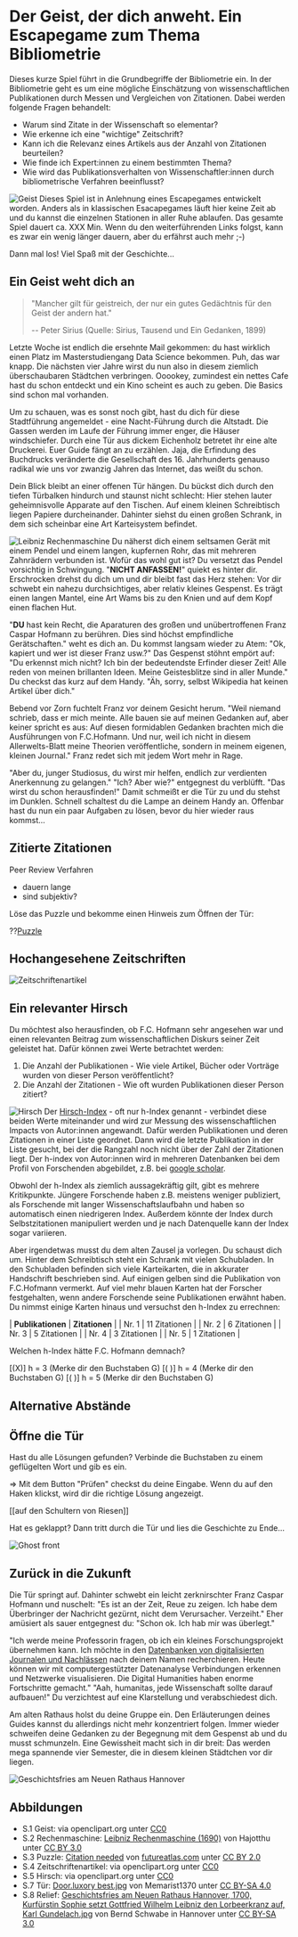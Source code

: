 <!--
author: Silvia Czerwinski
email: silvia.czerwinski@tib.eu
language: de
narrator: Deutsch Female
comment: Das Escapegame Bibliometrie steht unter der CC BY SA 4.0 Lizenz
-->

# Der Geist, der dich anweht. Ein Escapegame zum Thema Bibliometrie
Dieses kurze Spiel führt in die Grundbegriffe der Bibliometrie ein. In der Bibliometrie geht es um eine mögliche Einschätzung von wissenschaftlichen Publikationen durch Messen und Vergleichen von Zitationen. Dabei werden folgende Fragen behandelt:

- Warum sind Zitate in der Wissenschaft so elementar?
- Wie erkenne ich eine "wichtige" Zeitschrift?
- Kann ich die Relevanz eines Artikels aus der Anzahl von Zitationen beurteilen?
- Wie finde ich Expert:innen zu einem bestimmten Thema?
- Wie wird das Publikationsverhalten von Wissenschaftler:innen durch bibliometrische Verfahren beeinflusst?

![Geist](https://openclipart.org/image/200px/163945) Dieses Spiel ist in Anlehnung eines Escapegames entwickelt worden. Anders als in klassischen Esacapegames läuft hier keine Zeit ab und du kannst die einzelnen Stationen in aller Ruhe ablaufen. Das gesamte Spiel dauert ca. XXX Min. Wenn du den weiterführenden Links folgst, kann es zwar ein wenig länger dauern, aber du erfährst auch mehr ;-)

Dann mal los! Viel Spaß mit der Geschichte...

## Ein Geist weht dich an

> "Mancher gilt für geistreich, der nur ein gutes Gedächtnis für den Geist der andern hat."
>
> -- Peter Sirius (Quelle: Sirius, Tausend und Ein Gedanken, 1899)

Letzte Woche ist endlich die ersehnte Mail gekommen: du hast wirklich einen Platz im Masterstudiengang Data Science bekommen. Puh, das war knapp. Die nächsten vier Jahre wirst du nun also in diesem ziemlich überschaubaren Städtchen verbringen. Ooookey, zumindest ein nettes Cafe hast du schon entdeckt und ein Kino scheint es auch zu geben. Die Basics sind schon mal vorhanden.

Um zu schauen, was es sonst noch gibt, hast du dich für diese Stadtführung angemeldet - eine Nacht-Führung durch die Altstadt. Die Gassen werden im Laufe der Führung immer enger, die Häuser windschiefer. Durch eine Tür aus dickem Eichenholz betretet ihr eine alte Druckerei. Euer Guide fängt an zu erzählen. Jaja, die Erfindung des Buchdrucks veränderte die Gesellschaft des 16. Jahrhunderts genauso radikal wie uns vor zwanzig Jahren das Internet, das weißt du schon.

Dein Blick bleibt an einer offenen Tür hängen. Du bückst dich durch den tiefen Türbalken hindurch und staunst nicht schlecht: Hier stehen lauter geheimnisvolle Apparate auf den Tischen. Auf einem kleinen Schreibtisch liegen Papiere durcheinander. Dahinter siehst du einen großen Schrank, in dem sich scheinbar eine Art Karteisystem befindet.

![Leibniz Rechenmaschine](https://upload.wikimedia.org/wikipedia/commons/7/78/Leibniz_Rechenmaschine_%281690%29.jpg) Du näherst dich einem seltsamen Gerät mit einem Pendel und einem langen, kupfernen Rohr, das mit mehreren Zahnrädern verbunden ist. Wofür das wohl gut ist? Du versetzt das Pendel vorsichtig in Schwingung. "**NICHT ANFASSEN!**" quiekt es hinter dir. Erschrocken drehst du dich um und dir bleibt fast das Herz stehen: Vor dir schwebt ein nahezu durchsichtiges, aber relativ kleines  Gespenst. Es trägt einen langen Mantel, eine Art Wams bis zu den Knien und auf dem Kopf einen flachen Hut.

"**DU** hast kein Recht, die Aparaturen des großen und unübertroffenen Franz Caspar Hofmann zu berühren. Dies sind höchst empfindliche Gerätschaften." weht es dich an. Du kommst langsam wieder zu Atem: "Ok, kapiert und wer ist dieser Franz usw.?" Das Gespenst stöhnt empört auf: "Du erkennst mich nicht? Ich bin der bedeutendste Erfinder dieser Zeit! Alle reden von meinen brillanten Ideen. Meine Geistesblitze sind in aller Munde." Du checkst das kurz auf dem Handy. "Äh, sorry, selbst Wikipedia hat keinen Artikel über dich."

Bebend vor Zorn fuchtelt Franz vor deinem Gesicht herum. "Weil niemand schrieb, dass er mich meinte. Alle bauen sie auf meinen Gedanken auf, aber keiner spricht es aus: Auf diesen formidablen Gedanken brachten mich die Ausführungen von F.C.Hofmann. Und nur, weil ich nicht in diesem Allerwelts-Blatt meine Theorien veröffentliche, sondern in meinem eigenen, kleinen Journal." Franz redet sich mit jedem Wort mehr in Rage.

"Aber du, junger Studiosus, du wirst mir helfen, endlich zur verdienten Anerkennung zu gelangen." "Ich? Aber wie?" entgegnest du verblüfft. "Das wirst du schon herausfinden!" Damit schmeißt er die Tür zu und du stehst im Dunklen. Schnell schaltest du die Lampe an deinem Handy an. Offenbar hast du nun ein paar Aufgaben zu lösen, bevor du hier wieder raus kommst...

## Zitierte Zitationen

Peer Review Verfahren
- dauern lange
- sind subjektiv?

Löse das Puzzle und bekomme einen Hinweis zum Öffnen der Tür:

??[Puzzle](https://www.jigidi.com/solve/wkiwcpnp/5129607997-6fb814ef1b-o/?utm_source=em)


## Hochangesehene Zeitschriften
![Zeitschriftenartikel](https://openclipart.org/image/300px/66667)

## Ein relevanter Hirsch
Du möchtest also herausfinden, ob F.C. Hofmann sehr angesehen war und einen relevanten Beitrag zum wissenschaftlichen Diskurs seiner Zeit geleistet hat. Dafür können zwei Werte betrachtet werden:

1. Die Anzahl der Publikationen - Wie viele Artikel, Bücher oder Vorträge wurden von dieser Person veröffentlicht?
2. Die Anzahl der Zitationen - Wie oft wurden Publikationen dieser Person zitiert?

![Hirsch](https://openclipart.org/image/200px/307364) Der [Hirsch-Index](https://de.wikipedia.org/wiki/H-Index) - oft nur h-Index genannt - verbindet diese beiden Werte miteinander und wird zur Messung des wissenschaftlichen Impacts von Autor:innen angewandt. Dafür werden Publikationen und deren Zitationen in einer Liste geordnet. Dann wird die letzte Publikation in der Liste gesucht, bei der die Rangzahl noch nicht über der Zahl der Zitationen liegt. Der h-index von Autor:innen wird in mehreren Datenbanken bei dem Profil von Forschenden abgebildet, z.B. bei [google scholar](https://scholar.google.com/citations?user=2cpal78AAAAJ&hl=de&oi=ao).

Obwohl der h-Index als ziemlich aussagekräftig gilt, gibt es mehrere Kritikpunkte. Jüngere Forschende haben z.B. meistens weniger publiziert, als Forschende mit langer Wissenschaftslaufbahn und haben so automatisch einen niedrigeren Index. Außerdem könnte der Index durch Selbstzitationen manipuliert werden und je nach Datenquelle kann der Index sogar variieren.

Aber irgendetwas musst du dem alten Zausel ja vorlegen. Du schaust dich um. Hinter dem Schreibtisch steht ein Schrank mit vielen Schubladen. In den Schubladen befinden sich viele Karteikarten, die in akkurater Handschrift beschrieben sind. Auf einigen gelben sind die Publikation von F.C.Hofmann vermerkt. Auf viel mehr blauen Karten hat der Forscher festgehalten, wenn andere Forschende seine Publikationen erwähnt haben. Du nimmst einige Karten hinaus und versuchst den h-Index zu errechnen:

| **Publikationen** | **Zitationen** |
| Nr. 1 | 11 Zitationen |
| Nr. 2 | 6 Zitationen |
| Nr. 3 | 5 Zitationen |
| Nr. 4 | 3 Zitationen |
| Nr. 5 | 1 Zitationen |

Welchen h-Index hätte F.C. Hofmann demnach?

[(X)] h = 3 (Merke dir den Buchstaben G)
[( )] h = 4 (Merke dir den Buchstaben G)
[( )] h = 5 (Merke dir den Buchstaben G)

## Alternative Abstände

## Öffne die Tür
Hast du alle Lösungen gefunden? Verbinde die Buchstaben zu einem geflügelten Wort und gib es ein.

=> Mit dem Button "Prüfen" checkst du deine Eingabe. Wenn du auf den Haken klickst, wird dir die richtige Lösung angezeigt.

[[auf den Schultern von Riesen]]

Hat es geklappt? Dann tritt durch die Tür und lies die Geschichte zu Ende...

![Ghost front](https://upload.wikimedia.org/wikipedia/commons/2/27/Door.luxory_best.jpg "Door.luxory_best.jpg von Memarist1370 unter CC BY SA 4.0")

## Zurück in die Zukunft

Die Tür springt auf. Dahinter schwebt ein leicht zerknirschter Franz Caspar Hofmann und nuschelt: "Es ist an der Zeit, Reue zu zeigen. Ich habe dem Überbringer der Nachricht gezürnt, nicht dem Verursacher. Verzeiht." Eher amüsiert als sauer entgegnest du: "Schon ok. Ich hab mir was überlegt."

"Ich werde meine Professorin fragen, ob ich ein kleines Forschungsprojekt übernehmen kann. Ich möchte in den [Datenbanken von digitalisierten Journalen und Nachlässen](https://www.uni-goettingen.de/de/ausgew%C3%A4hlte+datenbanken+%26+sammlungen/633075.html) nach deinem Namen recherchieren. Heute können wir mit computergestützter Datenanalyse Verbindungen erkennen und Netzwerke visualisieren. Die Digital Humanities haben enorme Fortschritte gemacht."
"Aah, humanitas, jede Wissenschaft sollte darauf aufbauen!" Du verzichtest auf eine Klarstellung und verabschiedest dich.

Am alten Rathaus holst du deine Gruppe ein. Den Erläuterungen deines Guides kannst du allerdings nicht mehr konzentriert folgen. Immer wieder schweifen deine Gedanken zu der Begegnung mit dem Gespenst ab und du musst schmunzeln. Eine Gewissheit macht sich in dir breit: Das werden mega spannende vier Semester, die in diesem kleinen Städtchen vor dir liegen.

![Geschichtsfries am Neuen Rathaus Hannover](https://upload.wikimedia.org/wikipedia/commons/e/e6/Geschichtsfries_am_Neuen_Rathaus_Hannover%2C_1700%2C_Kurf%C3%BCrstin_Sophie_setzt_Gottfried_Wilhelm_Leibniz_den_Lorbeerkranz_auf%2C_Karl_Gundelach.jpg)

## Abbildungen
- S.1 Geist: via openclipart.org unter [CC0](https://creativecommons.org/publicdomain/zero/1.0/deed.en)
- S.2 Rechenmaschine: [Leibniz Rechenmaschine (1690)](https://commons.wikimedia.org/wiki/File:Leibniz_Rechenmaschine_1690.jpg) von Hajotthu unter [CC BY 3.0](https://creativecommons.org/licenses/by/3.0/deed.en)
- S.3 Puzzle: [Citation needed](https://flickr.com/photos/87913776@N00/5129607997/) von [futureatlas.com](https://flickr.com/photos/87913776@N00/) unter [CC BY 2.0](https://creativecommons.org/licenses/by/2.0/)
- S.4 Zeitschriftenartikel: via openclipart.org unter [CC0](https://creativecommons.org/publicdomain/zero/1.0/deed.en)
- S.5 Hirsch: via openclipart.org unter [CC0](https://creativecommons.org/publicdomain/zero/1.0/deed.en)
- S.7 Tür: [Door.luxory best.jpg](https://commons.wikimedia.org/wiki/File:Door.luxory_best.jpg) von Memarist1370 unter [CC BY-SA 4.0](https://creativecommons.org/licenses/by-sa/4.0/deed.en)
- S.8 Relief: [Geschichtsfries am Neuen Rathaus Hannover, 1700, Kurfürstin Sophie setzt Gottfried Wilhelm Leibniz den Lorbeerkranz auf, Karl Gundelach.jpg](https://commons.wikimedia.org/wiki/File:Geschichtsfries_am_Neuen_Rathaus_Hannover,_1700,_Kurf%C3%BCrstin_Sophie_setzt_Gottfried_Wilhelm_Leibniz_den_Lorbeerkranz_auf,_Karl_Gundelach.jpg) von Bernd Schwabe in Hannover unter [CC BY-SA 3.0](https://creativecommons.org/licenses/by-sa/3.0/deed.en)
